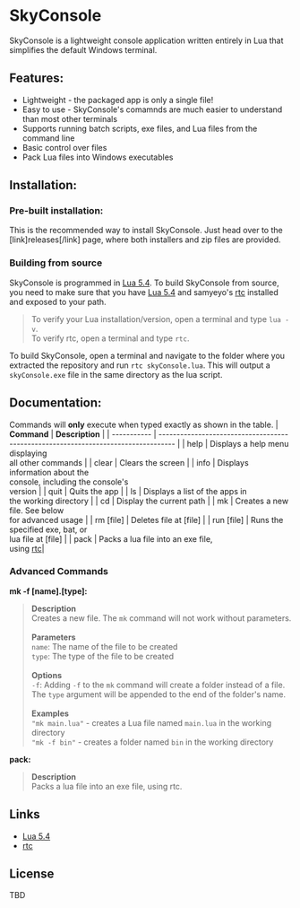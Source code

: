 # SkyConsole
SkyConsole is a lightweight console application written entirely in Lua that simplifies the default Windows terminal. 
## Features:
- Lightweight - the packaged app is only a single file!
- Easy to use - SkyConsole's comamnds are much easier to understand than most other terminals
- Supports running batch scripts, exe files, and Lua files from the command line
- Basic control over files
- Pack Lua files into Windows executables

## Installation:
### **Pre-built installation:**  
This is the recommended way to install SkyConsole. Just head over to the [link]releases[/link] page, where both installers and zip files are provided.

### **Building from source**  
SkyConsole is programmed in [Lua 5.4](https://lua.org/download.html). To build SkyConsole from source, you need to make sure that you have [Lua 5.4](https://lua.org/download.html) and samyeyo's [rtc](https://github.com/samyeyo/rtc) installed and exposed to your path. 

>To verify your Lua installation/version, open a terminal and type `lua -v`.  
>To verify rtc, open a terminal and type `rtc`.

To build SkyConsole, open a terminal and navigate to the folder where you extracted the repository and run `rtc skyConsole.lua`. This will output a `skyConsole.exe` file in the same directory as the lua script.

## Documentation:
Commands will **only** execute when typed exactly as shown in the table.
| **Command** | **Description**                                                                    |
| ----------- | ---------------------------------------------------------------------------------- |
| help        | Displays a help menu displaying <br> all other commands                            |
| clear       | Clears the screen                                                                  |
| info        | Displays information about the <br> console, including the console's <br> version  |
| quit        | Quits the app                                                                      |
| ls          | Displays a list of the apps in <br> the working directory                          |
| cd          | Display the current path                                                           |
| mk          | Creates a new file. See below <br> for advanced usage                              |
| rm [file]   | Deletes file at [file]                                                             |
| run [file]  | Runs the specified exe, bat, or <br> lua file at [file]                            |
| pack        | Packs a lua file into an exe file, <br> using [rtc](https://github.com/samyeyo/rtc)|

### Advanced Commands
**mk -f [name].[type]:**
>**Description**  
Creates a new file. The `mk` command will not work without parameters.  
><br>**Parameters**  
`name`: The name of the file to be created  
`type`: The type of the file to be created  
><br>**Options**  
`-f`: Adding `-f` to the `mk` command will create a folder instead of a file. The `type` argument will be appended to the end of the folder's name.  
><br>**Examples**  
`"mk main.lua"` - creates a Lua file named `main.lua` in the working directory  
`"mk -f bin"` - creates a folder named `bin` in the working directory  

**pack:**  
>**Description**  
Packs a lua file into an exe file, using rtc.

## Links
- [Lua 5.4](https://lua.org/about.html)
- [rtc](https://github.com/samyeyo/rtc)

## License
TBD